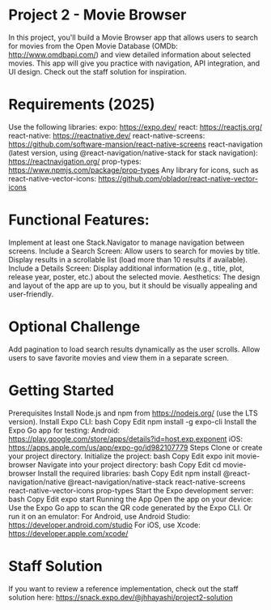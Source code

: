 # Project 2 - Movie Browser
In this project, you'll build a Movie Browser app that allows users to search for movies from the Open Movie Database (OMDb: http://www.omdbapi.com/) and view detailed information about selected movies. This app will give you practice with navigation, API integration, and UI design. Check out the staff solution for inspiration.

# Requirements (2025)
Use the following libraries:
expo: https://expo.dev/
react: https://reactjs.org/
react-native: https://reactnative.dev/
react-native-screens: https://github.com/software-mansion/react-native-screens
react-navigation (latest version, using @react-navigation/native-stack for stack navigation): https://reactnavigation.org/
prop-types: https://www.npmjs.com/package/prop-types
Any library for icons, such as react-native-vector-icons: https://github.com/oblador/react-native-vector-icons

# Functional Features:
Implement at least one Stack.Navigator to manage navigation between screens.
Include a Search Screen:
Allow users to search for movies by title.
Display results in a scrollable list (load more than 10 results if available).
Include a Details Screen:
Display additional information (e.g., title, plot, release year, poster, etc.) about the selected movie.
Aesthetics:
The design and layout of the app are up to you, but it should be visually appealing and user-friendly.

# Optional Challenge
Add pagination to load search results dynamically as the user scrolls.
Allow users to save favorite movies and view them in a separate screen.
# Getting Started
Prerequisites
Install Node.js and npm from https://nodejs.org/ (use the LTS version).
Install Expo CLI:
bash
Copy
Edit
npm install -g expo-cli
Install the Expo Go app for testing:
Android: https://play.google.com/store/apps/details?id=host.exp.exponent
iOS: https://apps.apple.com/us/app/expo-go/id982107779
Steps
Clone or create your project directory.
Initialize the project:
bash
Copy
Edit
expo init movie-browser
Navigate into your project directory:
bash
Copy
Edit
cd movie-browser
Install the required libraries:
bash
Copy
Edit
npm install @react-navigation/native @react-navigation/native-stack react-native-screens react-native-vector-icons prop-types
Start the Expo development server:
bash
Copy
Edit
expo start
Running the App
Open the app on your device:
Use the Expo Go app to scan the QR code generated by the Expo CLI.
Or run it on an emulator:
For Android, use Android Studio: https://developer.android.com/studio
For iOS, use Xcode: https://developer.apple.com/xcode/
# Staff Solution
If you want to review a reference implementation, check out the staff solution here: https://snack.expo.dev/@jhhayashi/project2-solution